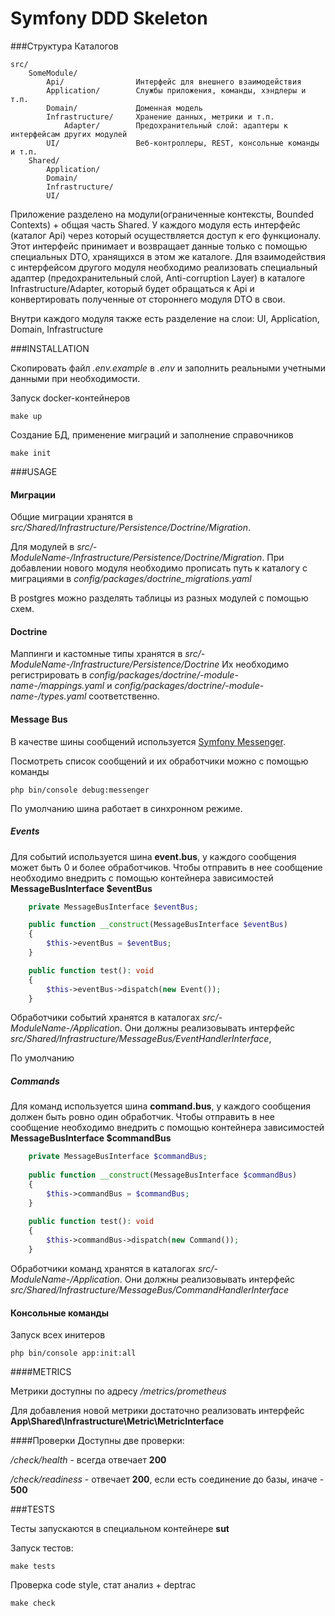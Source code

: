 Symfony DDD Skeleton
================

###Структура Каталогов

```
src/
    SomeModule/
        Api/                Интерфейс для внешнего взаимодействия
        Application/        Службы приложения, команды, хэндлеры и т.п.
        Domain/             Доменная модель
        Infrastructure/     Хранение данных, метрики и т.п.
            Adapter/        Предохранительный слой: адаптеры к интерфейсам других модулей
        UI/                 Веб-контроллеры, REST, консольные команды и т.п.
    Shared/
        Application/
        Domain/
        Infrastructure/
        UI/
```

Приложение разделено на модули(ограниченные контексты, Bounded Contexts) + общая часть Shared.
У каждого модуля есть интерфейс (каталог Api) через который осуществляется доступ к его функционалу. Этот интерфейс принимает и возвращает данные только с помощью специальных DTO, хранящихся в этом же каталоге.
Для взаимодействия с интерфейсом другого модуля необходимо реализовать специальный адаптер (предохранительный слой, Anti-corruption Layer) в каталоге Infrastructure/Adapter, который будет обращаться к Api и конвертировать полученные от стороннего модуля DTO в свои. 

Внутри каждого модуля также есть разделение на слои: UI, Application, Domain, Infrastructure

###INSTALLATION

Скопировать файл _.env.example_ в _.env_ и заполнить реальными учетными данными при необходимости.

Запуск docker-контейнеров
```
make up
```

Создание БД, применение миграций и заполнение справочников
```
make init
```

###USAGE

#### Миграции
Общие миграции хранятся в _src/Shared/Infrastructure/Persistence/Doctrine/Migration_.

Для модулей в _src/-ModuleName-/Infrastructure/Persistence/Doctrine/Migration_. При добавлении нового модуля необходимо прописать путь к каталогу с миграциями в _config/packages/doctrine_migrations.yaml_

В postgres можно разделять таблицы из разных модулей с помощью схем.

#### Doctrine
Маппинги и кастомные типы хранятся в _src/-ModuleName-/Infrastructure/Persistence/Doctrine_
Их необходимо регистрировать в _config/packages/doctrine/-module-name-/mappings.yaml_ и _config/packages/doctrine/-module-name-/types.yaml_ соответственно.

#### Message Bus
В качестве шины сообщений используется [Symfony Messenger](https://symfony.com/doc/current/components/messenger.html).

Посмотреть список сообщений и их обработчики можно с помощью команды
```                                                                         
php bin/console debug:messenger                                             
```                                                                         

По умолчанию шина работает в синхронном режиме.

##### Events

Для событий используется шина **event.bus**, у каждого сообщения может быть 0 и более обработчиков.
Чтобы отправить в нее сообщение необходимо внедрить с помощью контейнера зависимостей **MessageBusInterface $eventBus**

```php  
    private MessageBusInterface $eventBus;

    public function __construct(MessageBusInterface $eventBus)
    {
        $this->eventBus = $eventBus;
    }

    public function test(): void        
    {                                                                 
        $this->eventBus->dispatch(new Event());                                  
    }                                                                 
```

Обработчики событий хранятся в каталогах _src/-ModuleName-/Application_.
Они должны реализовывать интерфейс _src/Shared/Infrastructure/MessageBus/EventHandlerInterface_,

По умолчанию

##### Commands

Для команд используется шина **command.bus**, у каждого сообщения должен быть ровно один обработчик.
Чтобы отправить в нее сообщение необходимо внедрить с помощью контейнера зависимостей **MessageBusInterface $commandBus**

```php                                                                                                                                  
    private MessageBusInterface $commandBus;                                                                                              
                                                                                                                                        
    public function __construct(MessageBusInterface $commandBus)                                                                          
    {                                                                                                                                   
        $this->commandBus = $commandBus;                                                                                                    
    }                                                                                                                                   
                                                                                                                                        
    public function test(): void                                                                                                        
    {                                                                                                                                   
        $this->commandBus->dispatch(new Command());                                                                                         
    }                                                                                                                                   
```                                                                                                                                     

Обработчики команд хранятся в каталогах _src/-ModuleName-/Application_.
Они должны реализовывать интерфейс _src/Shared/Infrastructure/MessageBus/CommandHandlerInterface_


#### Консольные команды

Запуск всех инитеров
```
php bin/console app:init:all
```

####METRICS

Метрики доступны по адресу _/metrics/prometheus_

Для добавления новой метрики достаточно реализовать интерфейс **App\Shared\Infrastructure\Metric\MetricInterface**

####Проверки
Доступны две проверки:

_/check/health_ - всегда отвечает **200**

_/check/readiness_ - отвечает **200**, если есть соединение до базы, иначе - **500**

###TESTS

Тесты запускаются в специальном контейнере **sut**

Запуск тестов:
```
make tests
```

Проверка code style, стат анализ + deptrac 
```
make check
```